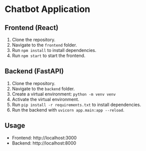# Chatbot Application

## Frontend (React)
1. Clone the repository.
2. Navigate to the `frontend` folder.
3. Run `npm install` to install dependencies.
4. Run `npm start` to start the frontend.

## Backend (FastAPI)
1. Clone the repository.
2. Navigate to the `backend` folder.
3. Create a virtual environment: `python -m venv venv`
4. Activate the virtual environment.
5. Run `pip install -r requirements.txt` to install dependencies.
6. Run the backend with `uvicorn app.main:app --reload`.

## Usage
- Frontend: http://localhost:3000
- Backend: http://localhost:8000
